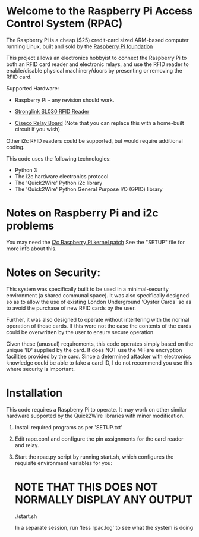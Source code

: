 # Welcome to the Raspberry Pi Access Control System (RPAC)

The Raspberry Pi is a cheap ($25) credit-card sized ARM-based computer running
Linux, built and sold by the [Raspberry Pi
foundation](http://www.raspberrypi.org)

This project allows an electronics hobbyist to connect the Raspberry Pi to
both an RFID card reader and electronic relays, and use the RFID reader to
enable/disable physical machinery/doors by presenting or removing the RFID
card.

Supported Hardware:

* Raspberry Pi - any revision should work.

* [Stronglink SL030 RFID
  Reader](http://www.stronglink-rfid.com/en/rfid-modules/sl030.html)

* [Ciseco Relay
  Board](http://shop.ciseco.co.uk/kit-relay-board-simple-to-use-3v-operation-supports-logic-level-also/)
  (Note that you can replace this with a home-built circuit if you wish)

Other i2c RFID readers could be supported, but would require additional coding.

This code uses the following technologies:

* Python 3
* The i2c hardware electronics protocol
* The 'Quick2Wire' Python i2c library
* The 'Quick2Wire' Python General Purpose I/O (GPIO) library

# Notes on Raspberry Pi and i2c problems

You may need the [i2c Raspberry Pi kernel patch](http://bengreen.eu/fancyhtml/techiestuff/i2conraspberrypi.html)
See the "SETUP" file for more info about this.


# Notes on Security:

This system was specifically built to be used in a minimal-security
environment (a shared communal space). It was also specifically designed so as
to allow the use of existing London Underground 'Oyster Cards' so as to avoid
the purchase of new RFID cards by the user.

Further, it was also designed to operate without interfering with the normal
operation of those cards. If this were not the case the contents of the cards
could be overwritten by the user to ensure secure operation.

Given these (unusual) requirements, this code operates simply based on the
unique 'ID' supplied by the card. It does NOT use the MiFare encryption
facilities provided by the card. Since a determined attacker with electronics
knowledge could be able to fake a card ID, I do not recommend you use this
where security is important.



# Installation

This code requires a Raspberry Pi to operate. It may work on other similar
hardware supported by the Quick2Wire libraries with minor modification.

1) Install required programs as per 'SETUP.txt'

2) Edit rapc.conf and configure the pin assignments for the
    card reader and relay.

2) Start the rpac.py script by running start.sh, which configures the
    requisite environment variables for you:

    # NOTE THAT THIS DOES NOT NORMALLY DISPLAY ANY OUTPUT
    ./start.sh    
    
    In a separate session, run 'less rpac.log' to see what the
    system is doing

